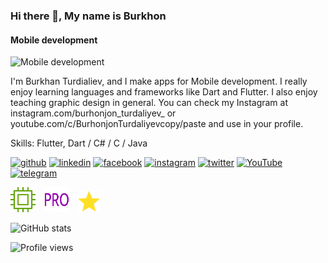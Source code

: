 ### Hi there 👋, My name is Burkhon
#### Mobile development
![Mobile development](https://www.zealousweb.com/wp-content/uploads/2021/06/Blog-Banner-9.jpg)

I'm Burkhan Turdialiev, and I make apps for Mobile development. I really enjoy learning languages and frameworks like Dart and Flutter. I also enjoy teaching graphic design in general. You can check my Instagram at instagram.com/burhonjon_turdaliyev_ or youtube.com/c/BurhonjonTurdaliyevcopy/paste and use in your profile.

Skills: Flutter, Dart / C# / C / Java 



[<img src='https://cdn.jsdelivr.net/npm/simple-icons@3.0.1/icons/github.svg' alt='github' height='40'>](https://github.com/burhonjonturdaliyev)  [<img src='https://cdn.jsdelivr.net/npm/simple-icons@3.0.1/icons/linkedin.svg' alt='linkedin' height='40'>](https://www.linkedin.com/in/burkhonjon_turdialiev/)  [<img src='https://cdn.jsdelivr.net/npm/simple-icons@3.0.1/icons/facebook.svg' alt='facebook' height='40'>](https://www.facebook.com/TurdaliyevBurhonjon)  [<img src='https://cdn.jsdelivr.net/npm/simple-icons@3.0.1/icons/instagram.svg' alt='instagram' height='40'>](https://www.instagram.com/burhonjon_turdaliyev_/)  [<img src='https://cdn.jsdelivr.net/npm/simple-icons@3.0.1/icons/twitter.svg' alt='twitter' height='40'>](https://twitter.com/BurhonjonT)  [<img src='https://cdn.jsdelivr.net/npm/simple-icons@3.0.1/icons/youtube.svg' alt='YouTube' height='40'>](https://www.youtube.com/c/BurhonjonTurdaliyev)  [<img src='https://cdn.jsdelivr.net/npm/simple-icons@3.0.1/icons/telegram.svg' alt='telegram' height='40'>](https://t.me/TBA_003)    

<a href='https://docs.github.com/en/developers'><img src='https://raw.githubusercontent.com/acervenky/animated-github-badges/master/assets/devbadge.gif' width='40' height='40'></a> <a href='https://github.com/pricing'><img src='https://raw.githubusercontent.com/acervenky/animated-github-badges/master/assets/pro.gif' width='40' height='40'></a> <a href='https://stars.github.com/'><img src='https://raw.githubusercontent.com/acervenky/animated-github-badges/master/assets/starbadge.gif' width='35' height='35'></a> 

![GitHub stats](https://github-readme-stats.vercel.app/api?username=burhonjonturdaliyev&show_icons=true)  

![Profile views](https://gpvc.arturio.dev/burhonjonturdaliyev)  
